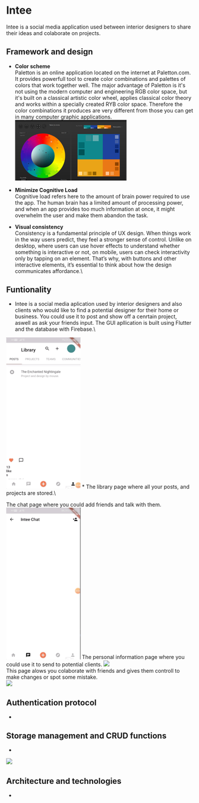 # Intee

Intee is a social media application used between interior designers to share their ideas and colaborate on projects.

## Framework and design
  * **Color scheme**\
    Paletton is an online application located on the internet at Paletton.com. It provides powerfull tool to create color combinations and palettes of colors that work together well. The major advantage of Paletton is it's not using the modern computer and engineering RGB color space, but it's built on a classical artistic color wheel, applies classical color theory and works within a specially created RYB color space. Therefore the color combinations it produces are very different from those you can get in many computer graphic applications.\
    <img src="readme/paletton.png" width="300" >

  * **Minimize Cognitive Load**\
Cognitive load refers here to the amount of brain power required to use the app. The human brain has a limited amount of     processing power, and when an app provides too much information at once, it might overwhelm the user and make them abandon the task.
  * **Visual consistency**\
  Consistency is a fundamental principle of UX design. When things work in the way users predict, they feel a stronger sense of control. Unlike on desktop, where users can use hover effects to understand whether something is interactive or not, on mobile, users can check interactivity only by tapping on an element. That’s why, with buttons and other interactive elements, it’s essential to think about how the design communicates affordance.\

## **Funtionality** 
  * Intee is a social media aplication used by interior designers and also clients who would like to find a potential designer for their home or business. You could use it to post and show off a cenrtain project, aswell as ask your friends input. The GUI apllication is built using Flutter and the database with Firebase.\
  <img src="readme/library.gif" width="200" > 
  * The library page where all your posts, and projects are stored.\
  
  The chat page where you could add friends and talk with them. 
  <img src="readme/Chat.gif" width="200" > 
  The personal information page where you could use it to send to potential clients. 
  <img src="readme/info.gif" width="200" >  
  This page alows you colaborate with friends and gives them controll to make changes or spot some mistake. \
  <img src="readme/edit.gif" width="200" >

## **Authentication protocol**
*
## **Storage management and CRUD functions**
*
 <img src="readme/firebase.gif" >

## **Architecture and technologies**
*
